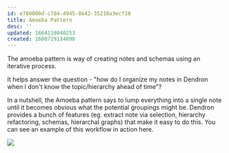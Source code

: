 ```yaml
---
id: e780000d-c784-4945-8e42-35218a3ecf10
title: Amoeba Pattern
desc: ''
updated: 1664118040253
created: 1600729134898
---
```

The amoeba pattern is way of creating notes and schemas using an iterative process.

It helps answer the question - "how do I organize my notes in Dendron when I don't know the topic/hierarchy ahead of time"? 

In a nutshell, the Amoeba pattern says to lump everything into a single note until it becomes obvious what the potential groupings might be. Dendron provides a bunch of features (eg. extract note via selection, hierarchy refactoring, schemas, hierarchal graphs) that make it easy to do this. You can see an example of this workflow in action here.

<a href="https://www.loom.com/share/847bee04870744979bd32d1a7f0e166a"> 
<img style="" src="https://cdn.loom.com/sessions/thumbnails/847bee04870744979bd32d1a7f0e166a-with-play.gif"> </a>

